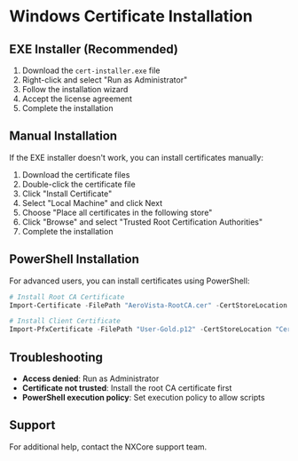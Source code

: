 # Windows Certificate Installation

## EXE Installer (Recommended)

1. Download the `cert-installer.exe` file
2. Right-click and select "Run as Administrator"
3. Follow the installation wizard
4. Accept the license agreement
5. Complete the installation

## Manual Installation

If the EXE installer doesn't work, you can install certificates manually:

1. Download the certificate files
2. Double-click the certificate file
3. Click "Install Certificate"
4. Select "Local Machine" and click Next
5. Choose "Place all certificates in the following store"
6. Click "Browse" and select "Trusted Root Certification Authorities"
7. Complete the installation

## PowerShell Installation

For advanced users, you can install certificates using PowerShell:

```powershell
# Install Root CA Certificate
Import-Certificate -FilePath "AeroVista-RootCA.cer" -CertStoreLocation "Cert:\LocalMachine\Root"

# Install Client Certificate
Import-PfxCertificate -FilePath "User-Gold.p12" -CertStoreLocation "Cert:\LocalMachine\My"
```

## Troubleshooting

- **Access denied**: Run as Administrator
- **Certificate not trusted**: Install the root CA certificate first
- **PowerShell execution policy**: Set execution policy to allow scripts

## Support

For additional help, contact the NXCore support team.
